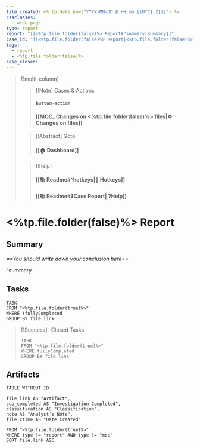```yaml
---
file_created: <% tp.date.now("YYYY-MM-DD @ HH:mm [(UTC] Z[)]") %>
cssclasses:
  - wide-page
type: report
report: "[[<%tp.file.folder(false)%> Report#^summary|Summary]]"
case_id: "[[<%tp.file.folder(false)%> Report|<%tp.file.folder(false)%>]]"
tags:
  - report
  - <%tp.file.folder(false)%>
case_closed:
---
```

> [!multi-column]
>
>> [!Note] Cases & Actions
>> #### `button-action`
>> #### [[MOC_ Changes on <%tp.file.folder(false)%> files|♻️ Changes on files]]
>
>> [!Abstract] Goto
>> #### [[🏠 Dashboard]]
>
>> [!help]
>> #### [[📚 Readme#^hotkeys\|🔑 Hotkeys]]
>> #### [[📚 Readme#❓Case Report| ❓Help]]

# <%tp.file.folder(false)%> Report

## Summary

_==You should write down your conclusion here==_

^summary

## Tasks

```dataview
TASK
FROM "<%tp.file.folder(true)%>"
WHERE !fullyCompleted
GROUP BY file.link
```

>[!Success]- Closed Tasks
>```dataview
> TASK
> FROM "<%tp.file.folder(true)%>"
> WHERE fullyCompleted
> GROUP BY file.link
> ```

## Artifacts

```dataview
TABLE WITHOUT ID

file.link AS "Artifact",
sop_completed AS "Investigation Completed",
classification AS "Classification",
note AS "Analyst's Note",
file.ctime AS "Date Created"

FROM "<%tp.file.folder(true)%>"
WHERE type != "report" AND type != "moc"
SORT file.link ASC
```
